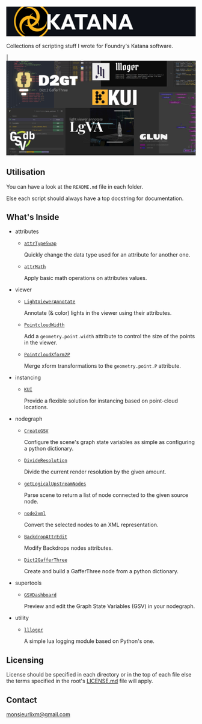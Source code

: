 ![header:katana logo](./img/header.jpg)


Collections of scripting stuff I wrote for Foundry's Katana software.


|<img width="800" alt="Cover image" src="./img/cover.jpg">

## Utilisation

You can have a look at the  `README.md` file in each folder.

Else each script should always have a top docstring for documentation.


## What's Inside

- attributes

  - [`attrTypeSwap`](./src/attributes/attrTypeSwap) 
      
      Quickly change the data type used for an attribute for another one.
  
  - [`attrMath`](./src/attributes/attrMath) 
      
      Apply basic math operations on attributes values.

- viewer
  
  - [`LightViewerAnnotate`](./src/viewer/LightViewerAnnotate) 
  
      Annotate (& color) lights in the viewer using their attributes.
  
  - [`PointcloudWidth`](./src/viewer/PointcloudWidth)
  
      Add a `geometry.point.width` attribute to control the size of the points in the viewer.
  
  - [`PointcloudXform2P`](./src/viewer/PointcloudXform2P)
  
      Merge xform transformations to the `geometry.point.P` attribute.
  
- instancing

  - [`KUI`](https://github.com/MrLixm/KUI) 
      
      Provide a flexible solution for instancing based on point-cloud locations. 

- nodegraph

  - [`CreateGSV`](./src/nodegraph/CreateGSV)

      Configure the scene's graph state variables as simple as configuring a python dictionary.

  - [`DivideResolution`](./src/nodegraph/DivideResolution)

      Divide the current render resolution by the given amount.
  
  - [`getLogicalUpstreamNodes`](./src/nodegraph/getLogicalUpstreamNodes)
     
    Parse scene to return a list of node connected to the given source node.

  - [`node2xml`](./src/nodegraph/node2xml)
     
    Convert the selected nodes to an XML representation.

  - [`BackdropAttrEdit`](./src/nodegraph/BackdropAttrEdit)

      Modify Backdrops nodes attributes.

  - [`Dict2GafferThree`](./src/nodegraph/Dict2GafferThree)

      Create and build a GafferThree node from a python dictionary.

- supertools
  
  - [`GSVDashboard`](https://github.com/MrLixm/GSVDashboard)
  
    Preview and edit the Graph State Variables (GSV) in your nodegraph.

- utility
  
  - [`llloger`](https://github.com/MrLixm/llloger)
  
    A simple lua logging module based on Python's one.
  

    

## Licensing

License should be specified in each directory or in the top of each file else
the terms specified in the root's [LICENSE.md](./LICENSE.md) file will apply.


## Contact

[monsieurlixm@gmail.com](mailto:monsieurlixm@gmail.com)

